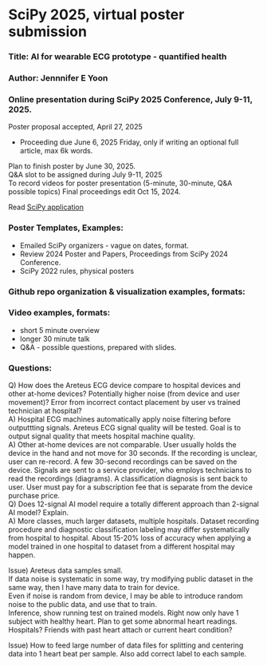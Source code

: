 # SciPy 2025, virtual poster submission  

### Title: AI for wearable ECG prototype - quantified health  
### Author: Jennnifer E Yoon  
### Online presentation during SciPy 2025 Conference, July 9-11, 2025.  

Poster proposal accepted, April 27, 2025  
 * Proceeding due June 6, 2025 Friday, only if writing an optional full article, max 6k words.
      
Plan to finish poster by June 30, 2025.  
Q&A slot to be assigned during July 9-11, 2025   
To record videos for poster presentation (5-minute, 30-minute, Q&A possible topics)
Final proceedings edit Oct 15, 2024. 

Read <a href="https://github.com/JennEYoon/ECG-transform/blob/main/SciPy2025-poster/application.md" > SciPy application </a>

### Poster Templates, Examples:  
 * Emailed SciPy organizers - vague on dates, format.  
 * Review 2024 Poster and Papers, Proceedings from SciPy 2024 Conference.  
 * SciPy 2022 rules, physical posters

### Github repo organization & visualization examples, formats:   



### Video examples, formats:  

 * short 5 minute overview
 * longer 30 minute talk
 * Q&A - possible questions, prepared with slides.

### Questions:  
  Q) How does the Areteus ECG device compare to hospital devices and other at-home devices? Potentially higher noise (from device and user movement)? Error from incorrect contact placement by user vs trained technician at hospital?  
  A) Hospital ECG machines automatically apply noise filtering before outputtting signals. Areteus ECG signal quality will be tested. Goal is to output signal quality that meets hospital machine quality.  
  A) Other at-home devices are not comparable. User usually holds the device in the hand and not move for 30 seconds. If the recording is unclear, user can re-record. A few 30-second recordings can be saved on the device. Signals are sent to a service provider, who employs technicians to read  the recordings (diagrams). A classification diagnosis is sent back to user. User must pay for a subscription fee that is separate from the device purchase price.  
  Q) Does 12-signal AI model require a totally different approach than 2-signal AI model? Explain.  
  A) More classes, much larger datasets, multiple hospitals. Dataset recording procedure and diagnostic classification labeling may differ systematically from hospital to hospital. About 15-20% loss of accuracy when applying a model trained in one hospital to dataset from a different hospital may happen.  

Issue) Areteus data samples small.  
If data noise is systematic in some way, try modifying public dataset in the same way, then I have many data to train for device.  
Even if noise is random from device, I may be able to introduce random noise to the public data, and use that to train.  
Inference, show running test on trained models. Right now only have 1 subject with healthy heart. Plan to get some abnormal heart readings. Hospitals? Friends with past heart attach or current heart condition?   

Issue) How to feed large number of data files for splitting and centering data into 1 heart beat per sample. Also add correct label to each sample. 
